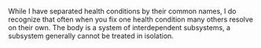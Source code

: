 While I have separated  health conditions by their common names, I do recognize that often when you fix one health condition many others resolve on their own. The body is a system of interdependent subsystems, a subsystem generally cannot be treated in isolation.